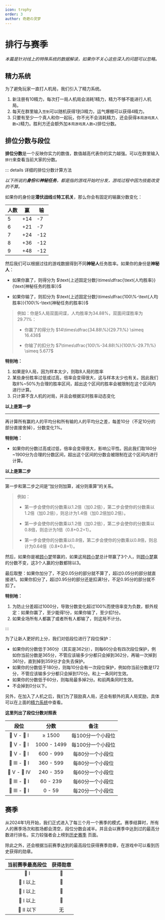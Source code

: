 ```yaml
---
icon: trophy
order: 3
author: 奇葩の灵梦
---
```


# 排行与赛季

*本篇是针对线上的特殊系统的数据解读，如果你不关心这些深入的问题可以忽略。*

## 精力系统

为了避免玩家一直打人机局，我们引入了精力系统。

1. 新注册有10精力，每次打一局人机局会消耗1精力，精力不够不能进行人机局。
2. 每天在群里输入`签到`可以随机获得1到3精力，运气爆棚可以获得4精力。
3. 只要有至少一个真人和你一起玩，你不光不会消耗精力，还会获得`本局游戏真人数×2`精力。胜利方还会额外加`本局游戏真人数×2`排位分数。

## 排位分数与段位

**排位分数**是一个反映你实力的数值，数值越高代表你的实力越强。可以在群里输入`排行`来查看当前大家的分数。

::: details 详细的排位分数计算方法

*以下所说的**身份**和**神秘任务**，都是指的游戏开始时分发，游戏过程中因为技能改变的不算。*

如果你的身份是**潜伏战线**或**特工机关**，那么你会有固定的输赢分数变化：

| 人数 | 赢   | 输   |
|----|-----|-----|
| 5  | +14 | -7  |
| 6  | +21 | -7  |
| 7  | +24 | -12 |
| 8  | +36 | -12 |
| 9  | +48 | -12 |

然后我们可以根据过往的游戏数据得到不同**神秘人**任务胜率。如果你的身份是**神秘人**：

- 如果你赢了，则得分为 $\text{上述固定分数}\times\dfrac{\text{人均胜率}}{\text{神秘任务的胜率}}$

- 如果你输了，则扣分为 $\text{上述固定分数}\times\dfrac{100\%-\text{人均胜率}}{100\%-\text{神秘任务的胜率}}$

> 例如：你是5人局双面间谍，人均胜率为34.88%，双面间谍胜率为29.71%：
>
> - 你赢了的得分为 $14\times\dfrac{34.88\%}{29.71\%} \simeq 16.436$
>
> - 你输了的扣分为 $7\times\dfrac{100\%-34.88\%}{100\%-29.71\%} \simeq 5.677$

**特别地：**

1. 如果是9人局，因为样本太少，则取8人局的胜率
2. 某些身份胜率过低或过高，倍率会变得很大，这与样本太少也有关。因此我们取8%~50%为合理的胜率区间，超出这个区间的胜率会被限制在这个区间内进行计算。
3. 只计算不含人机的对局，并且会根据实时胜率动态变化

**以上是第一步**

---

再计算所有赢的人的平均分和所有输的人的平均分之差，每差10分（不足10分的部分直接舍掉），分数变化1%。

**特别地：**

- 如果你的分数过高或过低，倍率会变得很大，影响公平性。因此我们取180分~1900分为合理的分数区间，超出这个区间的分数会被限制在这个区间内进行计算。

**以上是第二步**

---

第一步和第二步之间是“加分则加算，减分则乘算”的关系。

> 例如：
>
> - 第一步会使你的分数乘以1.2倍（加0.2倍），第二步会使你的分数乘以1.2倍（加0.2倍），则总计为1.4倍（加0.2倍加0.2倍）。
>
> - 第一步会使你的分数乘以1.2倍（加0.2倍），第二步会使你的分数乘以0.8倍，则总计为1倍（0.8+0.2=1）。
>
> - 第一步会使你的分数乘以0.8倍，第二步会使你的分数乘以0.8倍，则总计为0.64倍（0.8*0.8=1）。

然后，如果你是被[顾小梦](../skills/base.md#g-顾小梦-译电科科员)带赢的，如果这局[顾小梦](../skills/base.md#g-顾小梦-译电科科员)总计带赢了3个人，则[顾小梦](../skills/base.md#g-顾小梦-译电科科员)赢的分数不变，这3个人赢的分数都除以3。

最后取整：如果你加分了，不足0.05分的部分就不算了，超过0.05分的部分就直接进1。如果你扣分了，超过0.95分的部分还是扣满1分，不足0.95分的部分就不扣了。

**特别地：**

1. 为防止分差超过1000分，导致分数变化超过100%而使倍率变为负数，额外规定：如果你赢了，至少能得1分，如果你输了，至少扣1分。
2. 如果全场所有人都赢了或者所有人都输了，则这局不计分。

:::

为了让新人更好的上分，我们对低段位进行了段位保护：

- 如果你的分数低于360分（其实是362分），则每60分会有四次段位保护，例如你当前分数是365分，不管应该输多少分都只会掉到362分，再输一次掉到361分，直到掉到359分才会失去保护。
- 如果你的分数低于180分，则每10分会有一次段位保护，例如你当前分数是172分，不管应该输多少分都只会掉到170分。和上一条同时生效。
- 如果你的分数低于60分，则每局最多掉2分。和前两条同时生效。
- 不会掉到0分以下。

另外，在加入了人机之后，我们为了鼓励真人局，还会有额外的真人局奖励，具体可以在上面的[精力系统](#精力系统)中查看。

**这里列出了段位分数对照表**

|      段位       |     分数      |     备注     |
|:-------------:|:-----------:|:----------:|
|  👑 V - 👑 I  |   ≥ 1500    | 每100分一个小段位 |
|  💎 V - 💎 I  | 1000 - 1499 | 每100分一个小段位 |
|  💍 V - 💍 I  |  600 - 999  | 每80分一个小段位  |
| 🏅 III - 🏅 I |  360 - 599  | 每80分一个小段位  |
| 🏅 V - 🏅 IV  |  240 - 359  | 每60分一个小段位  |
| 🥈 III - 🥈 I |  60 - 239   | 每60分一个小段位  |
| 🥉 III - 🥉 I |   0 - 59    | 每20分一个小段位  |

## 赛季

从2024年1月开始，我们正式进入了每三个月一个赛季的模式。赛季结算时，所有人的赛季场次和胜场都会清空，段位分数会减半。并且会以赛季中达到过的最高分数进行排名，实力较强者会上榜到[历史赛季](/toplist.md)
页面。

除此之外，还会根据当前赛季达到的最高段位获得赛季勋章，在游戏中可以看到历史获得的勋章。

| 当前赛季最高段位 | 获得勋章 |
|:--------:|:----:|
|   👑 I   |  👑  |
| 💎 I 以上  |  💎  |
| 💍 I 以上  |  💍  |
| 🏅 I 以上  |  🏅  |
| 🏅 II 以下 |  无   |

<style scoped>
  table {
    text-wrap: nowrap;
  }

  .katex {
    text-wrap: nowrap;
  }
</style>